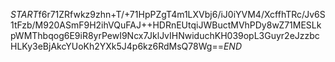 $START$f6r71ZRfwkz9zhn+T/+71HpPZgT4m1LXVbj6/iJ0iYVM4/XcffhTRc/Jv6S1tFzb/M920ASmF9H2ihVQuFAJ++HDRnEUtqiJWBuctMVhPDy8wZ71MESLkpWMThbqog6E9iR8yrPewI9Ncx7JklJvIHNwiduchKH039opL3Guyr2eJzzbcHLKy3eBjAkcYUoKh2YXk5J4p6kz6RdMsQ78Wg==$END$